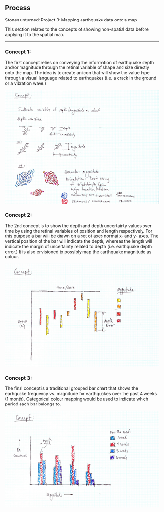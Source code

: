 ## Process

Stones unturned: Project 3: Mapping earthquake data onto a map

This section relates to the concepts of showing non-spatial data before applying it to
the spatial map.

-------------------------

### Concept 1:

The first concept relies on conveying the information of earthquake depth and/or magnitude
through the retinal variable of shape and size directly onto the map.
The idea is to create an icon that will show the value type through a visual 
language related to earthquakes (i.e. a crack in the ground or a vibration wave.)

![Concept1](StonesUnturned-concept1.jpg)


### Concept 2:

The 2nd concept is to show the depth and depth uncertainty values over time by using the retinal
variables of position and length respectively. For this purpose a bar will be 
drawn on a set of axes normal x- and y- axes. 
The vertical position of the bar will indicate the depth, whereas the length
will indicate the margin of uncertainty related to depth (i.e. earthquake depth error.)
It is also envisioned to possibly map the earthquake magnitude as colour.

![Concept2](StonesUnturned-concept2.jpg)

### Concept 3:

The final concept is a traditional grouped bar chart that shows the 
earhquake frequency vs. magnitude for earthquakes over the past 4 weeks (1 month).
Categorical colour mapping would be used to indicate which period each bar belongs to.

![Concept1](StonesUnturned-concept3.jpg)


